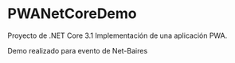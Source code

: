 # PWANetCoreDemo

Proyecto de .NET Core 3.1
Implementación de una aplicación PWA.

Demo realizado para evento de Net-Baires